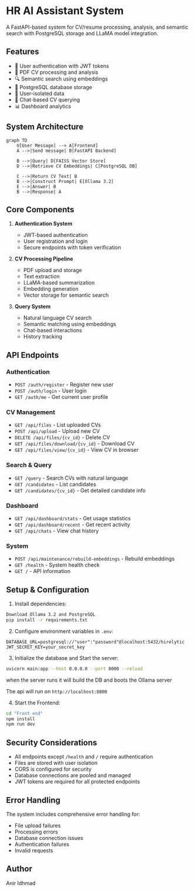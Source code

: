 # HR AI Assistant System 

A FastAPI-based system for CV/resume processing, analysis, and semantic search with PostgreSQL storage and LLaMA model integration.

## Features

- 🔐 User authentication with JWT tokens
- 📄 PDF CV processing and analysis
- 🔍 Semantic search using embeddings
- 💾 PostgreSQL database storage
- 👤 User-isolated data
- 💬 Chat-based CV querying
- 📊 Dashboard analytics

## System Architecture

```mermaid
graph TD
    U[User Message] --> A[Frontend]
    A -->|Send message| B[FastAPI Backend]
    
    B -->|Query| D[FAISS Vector Store]
    D -->|Retrieve CV Embeddings| C[PostgreSQL DB]
    
    C -->|Return CV Text| B
    B -->|Construct Prompt| E[Ollama 3.2]
    E -->|Answer| B
    B -->|Response| A
```

## Core Components

1. **Authentication System**
   - JWT-based authentication
   - User registration and login
   - Secure endpoints with token verification

2. **CV Processing Pipeline**
   - PDF upload and storage
   - Text extraction
   - LLaMA-based summarization
   - Embedding generation
   - Vector storage for semantic search

3. **Query System**
   - Natural language CV search
   - Semantic matching using embeddings
   - Chat-based interactions
   - History tracking

## API Endpoints

### Authentication
- `POST /auth/register` - Register new user
- `POST /auth/login` - User login
- `GET /auth/me` - Get current user profile

### CV Management
- `GET /api/files` - List uploaded CVs
- `POST /api/upload` - Upload new CV
- `DELETE /api/files/{cv_id}` - Delete CV
- `GET /api/files/download/{cv_id}` - Download CV
- `GET /api/files/view/{cv_id}` - View CV in browser

### Search & Query
- `GET /query` - Search CVs with natural language
- `GET /candidates` - List candidates
- `GET /candidates/{cv_id}` - Get detailed candidate info

### Dashboard
- `GET /api/dashboard/stats` - Get usage statistics
- `GET /api/dashboard/recent` - Get recent activity
- `GET /api/chats` - View chat history

### System
- `POST /api/maintenance/rebuild-embeddings` - Rebuild embeddings
- `GET /health` - System health check
- `GET /` - API information

## Setup & Configuration

1. Install dependencies:
```bash
Download Ollama 3.2 and PostgreSQL
pip install -r requirements.txt
```

2. Configure environment variables in `.env`:
```env
DATABASE_URL=postgresql://"user":"password"@localhost:5432/hirelytic
JWT_SECRET_KEY=your_secret_key
```

3. Initialize the database and Start the server:
```bash
uvicorn main:app --host 0.0.0.0 --port 8000 --reload
```
when the server runs it will build the DB and boots the Ollama server

The api will run on `http://localhost:8000`

4. Start the Frontend:
```bash
cd "Front end"
npm install
npm run dev
```

## Security Considerations

- All endpoints except `/health` and `/` require authentication
- Files are stored with user isolation
- CORS is configured for security
- Database connections are pooled and managed
- JWT tokens are required for all protected endpoints

## Error Handling

The system includes comprehensive error handling for:
- File upload failures
- Processing errors
- Database connection issues
- Authentication failures
- Invalid requests

## Author

Anir Idhmad

